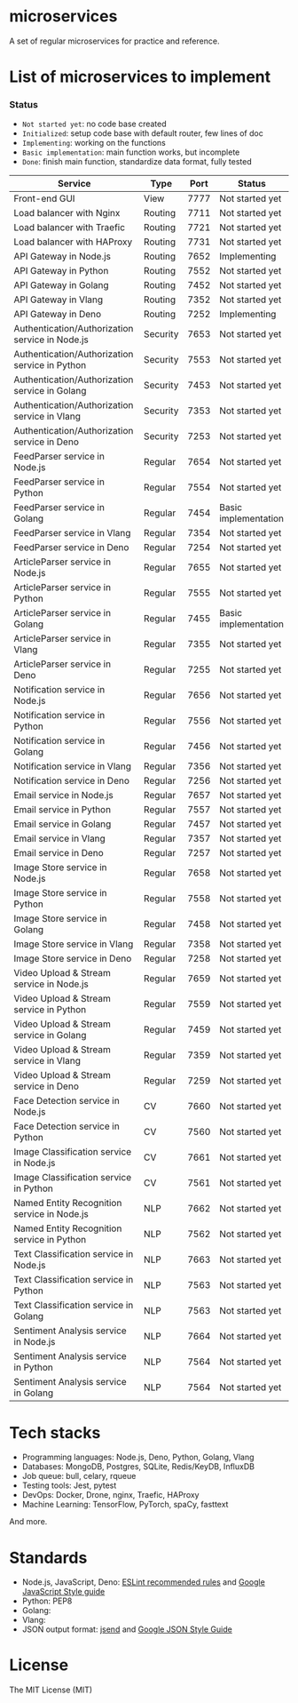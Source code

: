 # microservices
A set of regular microservices for practice and reference.

# List of microservices to implement


### Status

- `Not started yet`: no code base created
- `Initialized`: setup code base with default router, few lines of doc
- `Implementing`: working on the functions
- `Basic implementation`: main function works, but incomplete
- `Done`: finish main function, standardize data format, fully tested


Service | Type | Port | Status
--|--|--|--  
Front-end GUI | View | 7777 | Not started yet
Load balancer with Nginx | Routing | 7711|  Not started yet
Load balancer with Traefic | Routing | 7721 |  Not started yet
Load balancer with HAProxy | Routing | 7731 |  Not started yet
API Gateway in Node.js | Routing | 7652 |  Implementing
API Gateway in Python | Routing | 7552 |  Not started yet
API Gateway in Golang | Routing | 7452 |  Not started yet
API Gateway in Vlang | Routing | 7352 |  Not started yet
API Gateway in Deno | Routing | 7252 |  Implementing
Authentication/Authorization service in Node.js | Security | 7653 | Not started yet
Authentication/Authorization service in Python | Security | 7553 | Not started yet
Authentication/Authorization service in Golang | Security | 7453 | Not started yet
Authentication/Authorization service in Vlang | Security | 7353 | Not started yet
Authentication/Authorization service in Deno | Security | 7253 | Not started yet
FeedParser service in Node.js | Regular | 7654 | Not started yet
FeedParser service in Python | Regular | 7554 | Not started yet
FeedParser service in Golang | Regular | 7454 | Basic implementation
FeedParser service in Vlang | Regular | 7354 | Not started yet
FeedParser service in Deno | Regular | 7254 | Not started yet
ArticleParser service in Node.js | Regular | 7655 | Not started yet
ArticleParser service in Python | Regular | 7555 | Not started yet
ArticleParser service in Golang | Regular | 7455 | Basic implementation
ArticleParser service in Vlang | Regular | 7355 | Not started yet
ArticleParser service in Deno | Regular | 7255 | Not started yet
Notification service in Node.js | Regular | 7656| Not started yet
Notification service in Python | Regular | 7556| Not started yet
Notification service in Golang | Regular | 7456| Not started yet
Notification service in Vlang | Regular | 7356| Not started yet
Notification service in Deno | Regular | 7256| Not started yet
Email service in Node.js | Regular | 7657 | Not started yet
Email service in Python | Regular | 7557 | Not started yet
Email service in Golang | Regular | 7457 | Not started yet
Email service in Vlang | Regular | 7357 | Not started yet
Email service in Deno | Regular | 7257 | Not started yet
Image Store service in Node.js | Regular | 7658 | Not started yet
Image Store service in Python | Regular | 7558 | Not started yet
Image Store service in Golang | Regular | 7458 | Not started yet
Image Store service in Vlang | Regular | 7358 | Not started yet
Image Store service in Deno | Regular | 7258 | Not started yet
Video Upload & Stream service in Node.js | Regular | 7659 | Not started yet
Video Upload & Stream service in Python | Regular | 7559 | Not started yet
Video Upload & Stream service in Golang | Regular | 7459 | Not started yet
Video Upload & Stream service in Vlang | Regular | 7359 | Not started yet
Video Upload & Stream service in Deno | Regular | 7259 | Not started yet
Face Detection service in Node.js | CV | 7660 | Not started yet
Face Detection service in Python | CV | 7560 | Not started yet
Image Classification service in Node.js | CV | 7661 | Not started yet
Image Classification service in Python | CV | 7561 | Not started yet
Named Entity Recognition service in Node.js | NLP | 7662 | Not started yet
Named Entity Recognition service in Python | NLP | 7562 | Not started yet
Text Classification service in Node.js | NLP | 7663 | Not started yet
Text Classification service in Python | NLP | 7563 | Not started yet
Text Classification service in Golang | NLP | 7563 | Not started yet
Sentiment Analysis service in Node.js | NLP | 7664 | Not started yet
Sentiment Analysis service in Python | NLP | 7564 | Not started yet
Sentiment Analysis service in Golang | NLP | 7564 | Not started yet


# Tech stacks

- Programming languages: Node.js, Deno, Python, Golang, Vlang
- Databases: MongoDB, Postgres, SQLite, Redis/KeyDB, InfluxDB
- Job queue: bull, celary, rqueue
- Testing tools: Jest, pytest
- DevOps: Docker, Drone, nginx, Traefic, HAProxy
- Machine Learning: TensorFlow, PyTorch, spaCy, fasttext

And more.


# Standards

- Node.js, JavaScript, Deno: [ESLint recommended rules](https://eslint.org/docs/rules/) and [Google JavaScript Style guide](https://google.github.io/styleguide/jsguide.html)
- Python: PEP8
- Golang:
- Vlang:
- JSON output format: [jsend](https://github.com/omniti-labs/jsend) and [Google JSON Style Guide](https://google.github.io/styleguide/jsoncstyleguide.xml)

# License

The MIT License (MIT)
